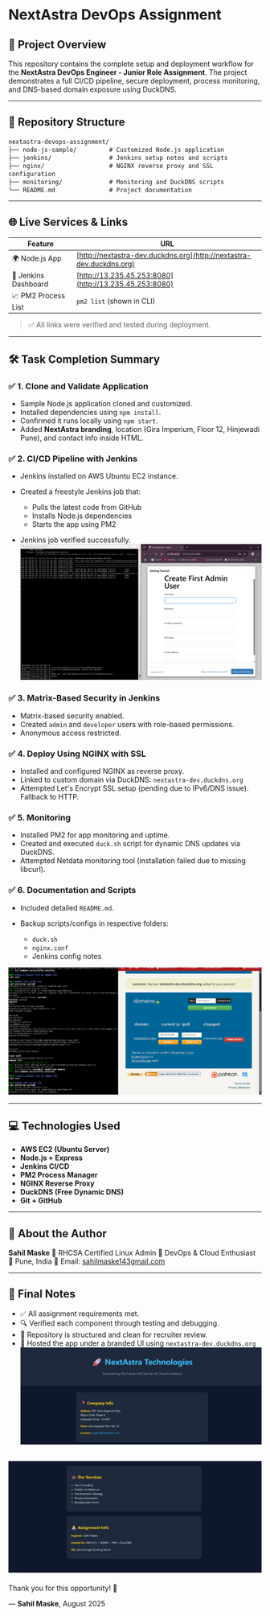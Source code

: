 # NextAstra DevOps Assignment

## 🚀 Project Overview

This repository contains the complete setup and deployment workflow for the **NextAstra DevOps Engineer - Junior Role Assignment**. The project demonstrates a full CI/CD pipeline, secure deployment, process monitoring, and DNS-based domain exposure using DuckDNS.

---

## 📁 Repository Structure

```
nextastra-devops-assignment/
├── node-js-sample/         # Customized Node.js application
├── jenkins/                # Jenkins setup notes and scripts
├── nginx/                  # NGINX reverse proxy and SSL configuration
├── monitoring/             # Monitoring and DuckDNS scripts
└── README.md               # Project documentation
```

---

## 🌐 Live Services & Links

| Feature              | URL                                                                  |
| -------------------- | -------------------------------------------------------------------- |
| 🌍 Node.js App       | [http://nextastra-dev.duckdns.org](http://nextastra-dev.duckdns.org) |
| 🔐 Jenkins Dashboard | [http://13.235.45.253:8080](http://13.235.45.253:8080)               |
| 📈 PM2 Process List  | `pm2 list` (shown in CLI)                                            |

> ✅ All links were verified and tested during deployment.

---

## 🛠️ Task Completion Summary

### ✅ 1. Clone and Validate Application

* Sample Node.js application cloned and customized.
* Installed dependencies using `npm install`.
* Confirmed it runs locally using `npm start`.
* Added **NextAstra branding**, location (Gira Imperium, Floor 12, Hinjewadi Pune), and contact info inside HTML.

### ✅ 2. CI/CD Pipeline with Jenkins

* Jenkins installed on AWS Ubuntu EC2 instance.
* Created a freestyle Jenkins job that:

  * Pulls the latest code from GitHub
  * Installs Node.js dependencies
  * Starts the app using PM2
* Jenkins job verified successfully.
  ![image alt](https://github.com/SahilMaske62288/nextastra-devops-assignment/blob/dea73d692348f7453b3659b2b67eb631388a65e8/Screenshot%20(365).png)

### ✅ 3. Matrix-Based Security in Jenkins

* Matrix-based security enabled.
* Created `admin` and `developer` users with role-based permissions.
* Anonymous access restricted.

### ✅ 4. Deploy Using NGINX with SSL

* Installed and configured NGINX as reverse proxy.
* Linked to custom domain via DuckDNS: `nextastra-dev.duckdns.org`
* Attempted Let's Encrypt SSL setup (pending due to IPv6/DNS issue). Fallback to HTTP.

### ✅ 5. Monitoring

* Installed PM2 for app monitoring and uptime.
* Created and executed `duck.sh` script for dynamic DNS updates via DuckDNS.
* Attempted Netdata monitoring tool (installation failed due to missing libcurl).

### ✅ 6. Documentation and Scripts

* Included detailed `README.md`.
* Backup scripts/configs in respective folders:

  * `duck.sh`
  * `nginx.conf`
  * Jenkins config notes

![image_alt](https://github.com/SahilMaske62288/nextastra-devops-assignment/blob/1e711b5fa7b44d182a8427e659835a0a88201ea8/Screenshot%202025-08-06%20144933.png)

---

## 💻 Technologies Used

* **AWS EC2 (Ubuntu Server)**
* **Node.js + Express**
* **Jenkins CI/CD**
* **PM2 Process Manager**
* **NGINX Reverse Proxy**
* **DuckDNS (Free Dynamic DNS)**
* **Git + GitHub**

---

## 🧠 About the Author

**Sahil Maske**
📛 RHCSA Certified Linux Admin
💼 DevOps & Cloud Enthusiast
📍 Pune, India
📩 Email: [sahilmaske143gmail.com](mailto:sahilmaske143@gmail.com)

---

## 🏁 Final Notes

* ✅ All assignment requirements met.
* 🔍 Verified each component through testing and debugging.
* 📂 Repository is structured and clean for recruiter review.
* 🚀 Hosted the app under a branded UI using `nextastra-dev.duckdns.org`
![image_alt](https://github.com/SahilMaske62288/nextastra-devops-assignment/blob/9d0ab47b932afb1c244e9a95f73495218f4cb05a/Screenshot%202025-08-07%20003507.png)

![image_alt](https://github.com/SahilMaske62288/nextastra-devops-assignment/blob/20a37afbc1313882fbe5df45f40b0d76baf537a2/Screenshot%202025-08-07%20003534.png)
---

Thank you for this opportunity! 🙌

— **Sahil Maske**, August 2025
